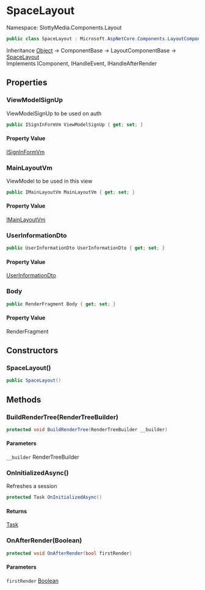 # SpaceLayout

Namespace: SlottyMedia.Components.Layout

```csharp
public class SpaceLayout : Microsoft.AspNetCore.Components.LayoutComponentBase, Microsoft.AspNetCore.Components.IComponent, Microsoft.AspNetCore.Components.IHandleEvent, Microsoft.AspNetCore.Components.IHandleAfterRender
```

Inheritance [Object](https://docs.microsoft.com/en-us/dotnet/api/system.object) → ComponentBase → LayoutComponentBase → [SpaceLayout](./slottymedia.components.layout.spacelayout.md)<br>
Implements IComponent, IHandleEvent, IHandleAfterRender

## Properties

### **ViewModelSignUp**

ViewModelSignUp to be used on auth

```csharp
public ISignInFormVm ViewModelSignUp { get; set; }
```

#### Property Value

[ISignInFormVm](./slottymedia.backend.viewmodel.interfaces.isigninformvm.md)<br>

### **MainLayoutVm**

ViewModel to be used in this view

```csharp
public IMainLayoutVm MainLayoutVm { get; set; }
```

#### Property Value

[IMainLayoutVm](./slottymedia.backend.viewmodel.interfaces.imainlayoutvm.md)<br>

### **UserInformationDto**

```csharp
public UserInformationDto UserInformationDto { get; set; }
```

#### Property Value

[UserInformationDto](./slottymedia.backend.dtos.userinformationdto.md)<br>

### **Body**

```csharp
public RenderFragment Body { get; set; }
```

#### Property Value

RenderFragment<br>

## Constructors

### **SpaceLayout()**

```csharp
public SpaceLayout()
```

## Methods

### **BuildRenderTree(RenderTreeBuilder)**

```csharp
protected void BuildRenderTree(RenderTreeBuilder __builder)
```

#### Parameters

`__builder` RenderTreeBuilder<br>

### **OnInitializedAsync()**

Refreshes a session

```csharp
protected Task OnInitializedAsync()
```

#### Returns

[Task](https://docs.microsoft.com/en-us/dotnet/api/system.threading.tasks.task)<br>

### **OnAfterRender(Boolean)**

```csharp
protected void OnAfterRender(bool firstRender)
```

#### Parameters

`firstRender` [Boolean](https://docs.microsoft.com/en-us/dotnet/api/system.boolean)<br>
